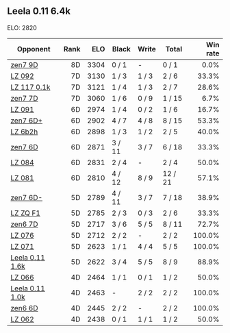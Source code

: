 ## Leela 0.11 6.4k ##

ELO: 2820

Opponent | Rank | ELO | Black | Write | Total | Win rate
---------|-----:|----:|-------|-------|-------|-------:
[zen7 9D](zen7%209D.md) | 8D | 3304 | 0 / 1 | - | 0 / 1 | 0.0%
[LZ 092](LZ%20092.md) | 7D | 3130 | 1 / 3 | 1 / 3 | 2 / 6 | 33.3%
[LZ 117 0.1k](LZ%20117%200.1k.md) | 7D | 3121 | 1 / 4 | 1 / 3 | 2 / 7 | 28.6%
[zen7 7D](zen7%207D.md) | 7D | 3060 | 1 / 6 | 0 / 9 | 1 / 15 | 6.7%
[LZ 091](LZ%20091.md) | 6D | 2974 | 1 / 4 | 0 / 2 | 1 / 6 | 16.7%
[zen7 6D+](zen7%206D+.md) | 6D | 2902 | 4 / 7 | 4 / 8 | 8 / 15 | 53.3%
[LZ 6b2h](LZ%206b2h.md) | 6D | 2898 | 1 / 3 | 1 / 2 | 2 / 5 | 40.0%
[zen7 6D](zen7%206D.md) | 6D | 2871 | 3 / 11 | 3 / 7 | 6 / 18 | 33.3%
[LZ 084](LZ%20084.md) | 6D | 2831 | 2 / 4 | - | 2 / 4 | 50.0%
[LZ 081](LZ%20081.md) | 6D | 2810 | 4 / 12 | 8 / 9 | 12 / 21 | 57.1%
[zen7 6D-](zen7%206D-.md) | 5D | 2789 | 4 / 11 | 3 / 7 | 7 / 18 | 38.9%
[LZ ZQ F1](LZ%20ZQ%20F1.md) | 5D | 2785 | 2 / 3 | 0 / 3 | 2 / 6 | 33.3%
[zen6 7D](zen6%207D.md) | 5D | 2717 | 3 / 6 | 5 / 5 | 8 / 11 | 72.7%
[LZ 076](LZ%20076.md) | 5D | 2712 | 2 / 2 | - | 2 / 2 | 100.0%
[LZ 071](LZ%20071.md) | 5D | 2623 | 1 / 1 | 4 / 4 | 5 / 5 | 100.0%
[Leela 0.11 1.6k](Leela%200.11%201.6k.md) | 5D | 2622 | 3 / 4 | 5 / 5 | 8 / 9 | 88.9%
[LZ 066](LZ%20066.md) | 4D | 2464 | 1 / 1 | 0 / 1 | 1 / 2 | 50.0%
[Leela 0.11 1.0k](Leela%200.11%201.0k.md) | 4D | 2463 | - | 2 / 2 | 2 / 2 | 100.0%
[zen6 6D](zen6%206D.md) | 4D | 2445 | 2 / 2 | - | 2 / 2 | 100.0%
[LZ 062](LZ%20062.md) | 4D | 2438 | 0 / 1 | 1 / 1 | 1 / 2 | 50.0%
